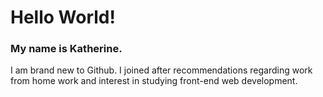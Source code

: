 <!DOCTYPE HTML>
<html>
  <head>
    </head>
  <body>

<h1>Hello World!</h1>
<h3>My name is Katherine.</h3>

I am brand new to Github. I joined after recommendations regarding work from home work and interest in studying front-end web development.



</body>
